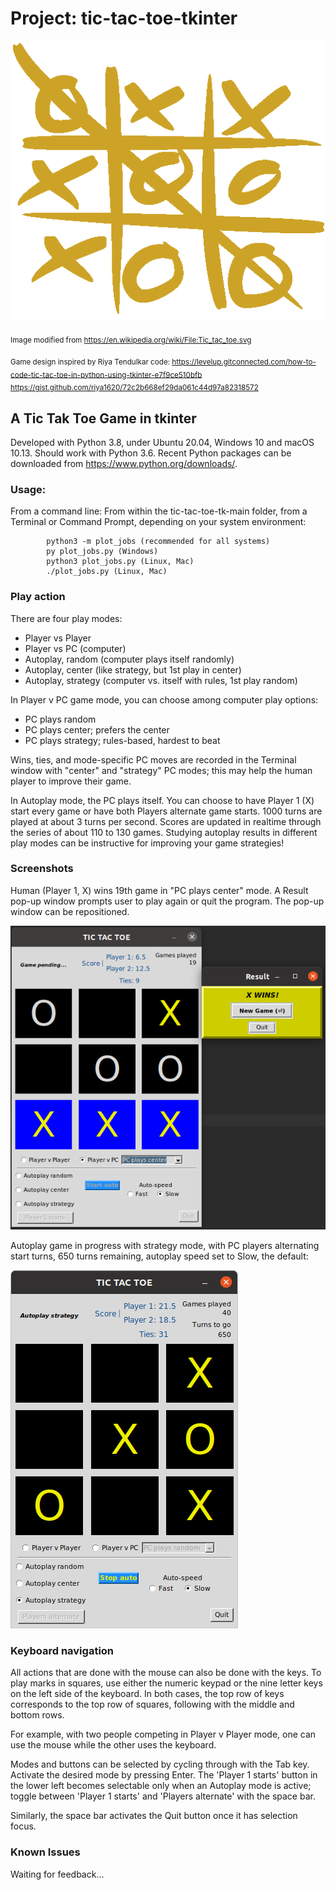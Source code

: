 # Project: tic-tac-toe-tkinter

![tic_tac_logo](images/Tic_tac_toe.png)

<sub>Image modified from https://en.wikipedia.org/wiki/File:Tic_tac_toe.svg</sub>

<sub>Game design inspired by Riya Tendulkar code:
https://levelup.gitconnected.com/how-to-code-tic-tac-toe-in-python-using-tkinter-e7f9ce510bfb
https://gist.github.com/riya1620/72c2b668ef29da061c44d97a82318572
</sub>

## A Tic Tak Toe Game in tkinter

Developed with Python 3.8, under Ubuntu 20.04, Windows 10 and macOS 10.13. Should work with Python 3.6.
Recent Python packages can be downloaded from https://www.python.org/downloads/.

### Usage: 
From a command line:
From within the tic-tac-toe-tk-main folder, from a Terminal or Command Prompt, depending on your system environment:

            python3 -m plot_jobs (recommended for all systems)
            py plot_jobs.py (Windows)
            python3 plot_jobs.py (Linux, Mac)
            ./plot_jobs.py (Linux, Mac)

### Play action
There are four play modes:
- Player vs Player
- Player vs PC (computer)
- Autoplay, random (computer plays itself randomly)
- Autoplay, center (like strategy, but 1st play in center)
- Autoplay, strategy (computer vs. itself with rules, 1st play random)

In Player v PC game mode, you can choose among computer play options:
- PC plays random
- PC plays center; prefers the center
- PC plays strategy; rules-based, hardest to beat

Wins, ties, and mode-specific PC moves are recorded in the Terminal window with "center" and "strategy" PC modes; this may help the human player to improve their game.

In Autoplay mode, the PC plays itself. You can choose to have Player 1 (X) start every game or have both Players alternate game starts. 1000 turns are played at about 3 turns per second. Scores are updated in realtime through the series of about 110 to 130 games. Studying autoplay results in different play modes can be instructive for improving your game strategies!

### Screenshots

Human (Player 1, X) wins 19th game in "PC plays center" mode. A Result pop-up window prompts user to play again or quit the program. The pop-up window can be repositioned.

![pvpc-game](images/X_wins_PvPC.png)

Autoplay game in progress with strategy mode, with PC players alternating start turns, 650 turns remaining, autoplay speed set to Slow, the default:

![autoplay-game](images/autoplay.png)

### Keyboard navigation

All actions that are done with the mouse can also be done with the keys. To play marks in squares, use either the numeric keypad or the nine letter keys on the left side of the keyboard. In both cases, the top row of keys corresponds to the top row of squares, following with the middle and bottom rows.

For example, with two people competing in Player v Player mode, one can use the mouse while the other uses the keyboard.

Modes and buttons can be selected by cycling through with the Tab key. Activate the desired mode by pressing Enter. The 'Player 1 starts' button in the lower left becomes selectable only when an Autoplay mode is active; toggle between 'Player 1 starts' and 'Players alternate' with the space bar.

Similarly, the space bar activates the Quit button once it has selection focus.

### Known Issues
Waiting for feedback...
